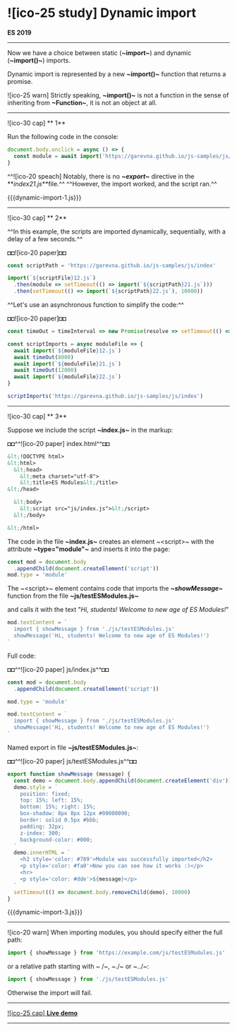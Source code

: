 # ![ico-25 study] Dynamic import

**ES 2019**

__________________________________________________

Now we have a choice between static (**~import~**) and dynamic (**~import()~**) imports.

Dynamic import is represented by a new **~import()~** function that returns a promise.

![ico-25 warn] Strictly speaking, **~import()~** is not a function in the sense of inheriting from **~Function~**, it is not an object at all.

_________________________________

![ico-30 cap] ** 1**

Run the following code in the console:

~~~js
document.body.onclick = async () => {
  const module = await import('https://garevna.github.io/js-samples/js/index21.js')
}
~~~

^^![ico-20 speach] Notably, there is no **_~export~_** directive in the **_index21.js_**file.^^
^^However, the import worked, and the script ran.^^

{{{dynamic-import-1.js}}}

____________________________________

![ico-30 cap] ** 2**

^^In this example, the scripts are imported dynamically, sequentially, with a delay of a few seconds.^^

◘◘![ico-20 paper]◘◘

~~~js
const scriptPath = 'https://garevna.github.io/js-samples/js/index'

import(`${scriptFile}12.js`)
  .then(module => setTimeout(() => import(`${scriptPath}21.js`)))
  .then(setTimeout(() => import(`${scriptPath}22.js`), 10000))
~~~

^^Let's use an asynchronous function to simplify the code:^^

◘◘![ico-20 paper]◘◘

~~~js
const timeOut = timeInterval => new Promise(resolve => setTimeout(() => resolve(), timeInterval))

const scriptImports = async moduleFile => {
  await import(`${moduleFile}12.js`)
  await timeOut(8000)
  await import(`${moduleFile}21.js`)
  await timeOut(12000)
  await import(`${moduleFile}22.js`)
}

scriptImports('https://garevna.github.io/js-samples/js/index')
~~~

_____________________________________________________

![ico-30 cap] ** 3**

Suppose we include the script **~index.js~** in the markup:

◘◘^^![ico-20 paper] index.html^^◘◘

~~~html
&lt;!DOCTYPE html>
&lt;html>
  &lt;head>
    &lt;meta charset="utf-8">
    &lt;title>ES Modules&lt;/title>
&lt;/head>

  &lt;body>
    &lt;script src="js/index.js">&lt;/script>
  &lt;/body>

&lt;/html>
~~~

The code in the file **~index.js~** creates an element ~&lt;script>~ with the attribute **~type="module"~** and inserts it into the page:

~~~js
const mod = document.body
  .appendChild(document.createElement('script'))
mod.type = 'module'
~~~

The ~&lt;script>~ element contains code that imports the **_~showMessage~_** function from the file **~js/testESModules.js~**

and calls it with the text "_Hi, students! Welcome to new age of ES Modules!_"

~~~js
mod.textContent = `
  import { showMessage } from './js/testESModules.js'
  showMessage('Hi, students! Welcome to new age of ES Modules!')
`
~~~

Full code:

◘◘^^![ico-20 paper] js/index.js^^◘◘

~~~js
const mod = document.body
  .appendChild(document.createElement('script'))

mod.type = 'module'

mod.textContent = `
  import { showMessage } from './js/testESModules.js'
  showMessage('Hi, students! Welcome to new age of ES Modules!')
`
~~~

Named export in file **~js/testESModules.js~**:

◘◘^^![ico-20 paper] js/testESModules.js^^◘◘

~~~js
export function showMessage (message) {
  const demo = document.body.appendChild(document.createElement('div'))
  demo.style = `
    position: fixed;
    top: 15%; left: 15%;
    bottom: 15%; right: 15%;
    box-shadow: 8px 8px 12px #00000090;
    border: solid 0.5px #bbb;
    padding: 32px;
    z-index: 300;
    background-color: #000;
  `
  demo.innerHTML = `
    <h2 style='color: #789'>Module was successfully imported</h2>
    <p style='color: #fa0'>Now you can see how it works :)</p>
    <hr>
    <p style='color: #dde'>${message}</p>
  `
  setTimeout(() => document.body.removeChild(demo), 10000)
}
~~~

{{{dynamic-import-3.js}}}

__________________________________________________________

![ico-20 warn] When importing modules, you should specify either the full path:

~~~js
import { showMessage } from 'https://example.com/js/testESModules.js'
~~~

or a relative path starting with ~ /~, ~./~ or ~../~:

~~~js
import { showMessage } from './js/testESModules.js'
~~~

Otherwise the import will fail.

________________________________________________________________________


[![ico-25 cap] **Live demo**](samples/25)

______________________________________________________________________
